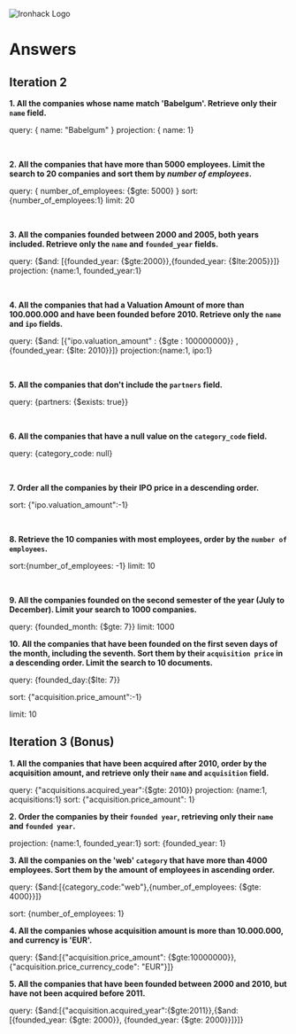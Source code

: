 ![Ironhack Logo](https://i.imgur.com/1QgrNNw.png)

# Answers

## Iteration 2

**1. All the companies whose name match 'Babelgum'. Retrieve only their `name` field.**

query: { name: "Babelgum" }
projection: { name: 1}

<br>

**2. All the companies that have more than 5000 employees. Limit the search to 20 companies and sort them by *number of employees*.**

query: { number_of_employees: {$gte: 5000} }
sort: {number_of_employees:1}
limit: 20

<br>

**3. All the companies founded between 2000 and 2005, both years included. Retrieve only the `name` and `founded_year` fields.**

query: {$and: [{founded_year: {$gte:2000}},{founded_year: {$lte:2005}}]} 
projection: {name:1, founded_year:1}

<br>

**4. All the companies that had a Valuation Amount of more than 100.000.000 and have been founded before 2010. Retrieve only the `name` and `ipo` fields.**

query: {$and: [{"ipo.valuation_amount" : {$gte : 100000000}} , {founded_year: {$lte: 2010}}]}
projection:{name:1, ipo:1}

<br>

**5. All the companies that don't include the `partners` field.**

query: {partners: {$exists: true}}

<br>

**6. All the companies that have a null value on the `category_code` field.**

query: {category_code:  null}

<br>

**7. Order all the companies by their IPO price in a descending order.**


sort: {"ipo.valuation_amount":-1}

<br>

**8. Retrieve the 10 companies with most employees, order by the `number of employees`.**


sort:{number_of_employees: -1}
limit: 10

<br>

**9. All the companies founded on the second semester of the year (July to December). Limit your search to 1000 companies.**

query: {founded_month: {$gte: 7}}
limit: 1000
<br>

**10. All the companies that have been founded on the first seven days of the month, including the seventh. Sort them by their `acquisition price` in a descending order. Limit the search to 10 documents.**

query: {founded_day:{$lte: 7}}

sort: {"acquisition.price_amount":-1}

limit: 10
<br>

## Iteration 3 (Bonus)

**1. All the companies that have been acquired after 2010, order by the acquisition amount, and retrieve only their `name` and `acquisition` field.**

query: {"acquisitions.acquired_year":{$gte: 2010}}
projection: {name:1, acquisitions:1}
sort: {"acquisition.price_amount": 1}
<br>

**2. Order the companies by their `founded year`, retrieving only their `name` and `founded year`.**


projection: {name:1, founded_year:1}
sort: {founded_year: 1}
<br>

**3. All the companies on the 'web' `category` that have more than 4000 employees. Sort them by the amount of employees in ascending order.**

query: {$and:[{category_code:"web"},{number_of_employees: {$gte: 4000}}]}

sort: {number_of_employees: 1}
<br>

**4. All the companies whose acquisition amount is more than 10.000.000, and currency is 'EUR'.**

query: {$and:[{"acquisition.price_amount": {$gte:10000000}}, {"acquisition.price_currency_code": "EUR"}]}
<br>

**5. All the companies that have been founded between 2000 and 2010, but have not been acquired before 2011.**

query: {$and:[{"acquisition.acquired_year":{$gte:2011}},{$and:[{founded_year: {$gte: 2000}}, {founded_year: {$gte: 2000}}]}]}

<br>

